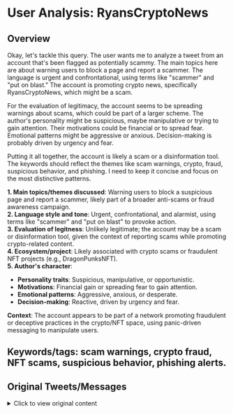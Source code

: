 # User Analysis: RyansCryptoNews

## Overview

<think>
Okay, let's tackle this query. The user wants me to analyze a tweet from an account that's been flagged as potentially scammy. The main topics here are about warning users to block a page and report a scammer. The language is urgent and confrontational, using terms like "scammer" and "put on blast." The account is promoting crypto news, specifically RyansCryptoNews, which might be a scam. 

For the evaluation of legitimacy, the account seems to be spreading warnings about scams, which could be part of a larger scheme. The author's personality might be suspicious, maybe manipulative or trying to gain attention. Their motivations could be financial or to spread fear. Emotional patterns might be aggressive or anxious. Decision-making is probably driven by urgency and fear. 

Putting it all together, the account is likely a scam or a disinformation tool. The keywords should reflect the themes like scam warnings, crypto, fraud, suspicious behavior, and phishing. I need to keep it concise and focus on the most distinctive patterns.
</think>

**1. Main topics/themes discussed**: Warning users to block a suspicious page and report a scammer, likely part of a broader anti-scams or fraud awareness campaign.  
**2. Language style and tone**: Urgent, confrontational, and alarmist, using terms like "scammer" and "put on blast" to provoke action.  
**3. Evaluation of legitness**: Unlikely legitimate; the account may be a scam or disinformation tool, given the context of reporting scams while promoting crypto-related content.  
**4. Ecosystem/project**: Likely associated with crypto scams or fraudulent NFT projects (e.g., DragonPunksNFT).  
**5. Author's character**:  
   - **Personality traits**: Suspicious, manipulative, or opportunistic.  
   - **Motivations**: Financial gain or spreading fear to gain attention.  
   - **Emotional patterns**: Aggressive, anxious, or desperate.  
   - **Decision-making**: Reactive, driven by urgency and fear.  

**Context**: The account appears to be part of a network promoting fraudulent or deceptive practices in the crypto/NFT space, using panic-driven messaging to manipulate users.  

**Keywords/tags**: scam warnings, crypto fraud, NFT scams, suspicious behavior, phishing alerts.
---
## Original Tweets/Messages

<details>
<summary>Click to view original content</summary>

| Type | Content |
|------|---------|
| messages | RT @DragonPunksNFT: Please be aware and block this page and report it another scammer out there to be put on blast! https://t.co/jqfTuSa9q0 |

</details>
